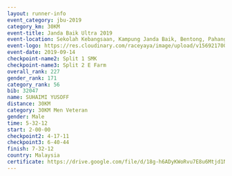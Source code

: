 ```yaml
---
layout: runner-info 
event_category: jbu-2019 
category_km: 30KM 
event-title: Janda Baik Ultra 2019
event-location: Sekolah Kebangsaan, Kampung Janda Baik, Bentong, Pahang, Malaysia 
event-logo: https://res.cloudinary.com/raceyaya/image/upload/v1569217009/logo/janda-baik_vch1pc.jpg 
event-date: 2019-09-14 
checkpoint-name2: Split 1 SMK 
checkpoint-name3: Split 2 E Farm 
overall_rank: 227
gender_rank: 171
category_rank: 56
bib: 32047
name: SUHAIMI YUSOFF
distance: 30KM
category: 30KM Men Veteran
gender: Male
time: 5-32-12
start: 2-00-00
checkpoint2: 4-17-11
checkpoint3: 6-40-44
finish: 7-32-12
country: Malaysia
certificate: https://drive.google.com/file/d/18g-h6ADyKWoRvu7E8u6Mtjd1NLd1OyUF/view?usp=sharing
---
```

